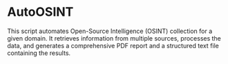 # AutoOSINT
This script automates Open-Source Intelligence (OSINT) collection for a given domain. It retrieves information from multiple sources, processes the data, and generates a comprehensive PDF report and a structured text file containing the results.
